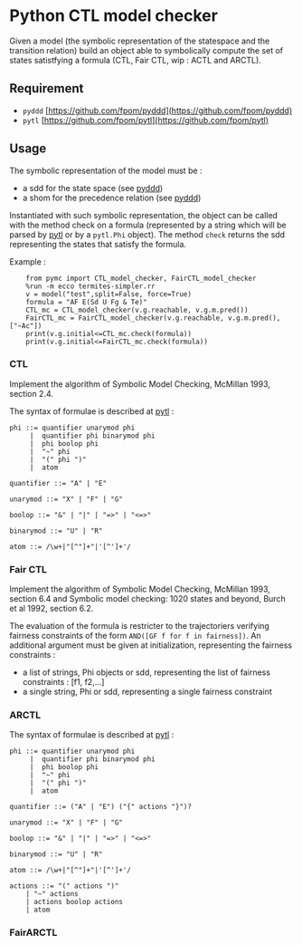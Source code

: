# Python CTL model checker

Given a model (the symbolic representation of the statespace and the transition relation) build an object able to symbolically compute the set of states satistfying a formula (CTL, Fair CTL, wip : ACTL and ARCTL).  

## Requirement
 - `pyddd` [https://github.com/fpom/pyddd](https://github.com/fpom/pyddd)
 - `pytl` [https://github.com/fpom/pytl](https://github.com/fpom/pytl)

## Usage

The symbolic representation of the model must be :
 - a sdd for the state space (see [pyddd](https://github.com/fpom/pyddd))
 - a shom for the precedence relation (see [pyddd](https://github.com/fpom/pyddd))

Instantiated with such symbolic representation, the object can be called with the method check on a formula (represented by a string which will be parsed by [pytl](https://github.com/fpom/pytl) or by a `pytl.Phi` object). 
The method `check` returns the sdd representing the states that satisfy the formula.


Example :

        from pymc import CTL_model_checker, FairCTL_model_checker
        %run -m ecco termites-simpler.rr
        v = model("test",split=False, force=True)
        formula = "AF E(Sd U Fg & Te)"
        CTL_mc = CTL_model_checker(v.g.reachable, v.g.m.pred())
        FairCTL_mc = FairCTL_model_checker(v.g.reachable, v.g.m.pred(),["~Ac"])
        print(v.g.initial<=CTL_mc.check(formula))
        print(v.g.initial<=FairCTL_mc.check(formula))


### CTL

Implement the algorithm of Symbolic Model Checking, McMillan 1993, section 2.4.

The syntax of formulae is described at [pytl](https://github.com/fpom/pytl) :
    
    phi ::= quantifier unarymod phi
         |  quantifier phi binarymod phi
         |  phi boolop phi
         |  "~" phi
         |  "(" phi ")"
         |  atom

    quantifier ::= "A" | "E"
    
    unarymod ::= "X" | "F" | "G"
    
    boolop ::= "&" | "|" | "=>" | "<=>"
    
    binarymod ::= "U" | "R"
    
    atom ::= /\w+|"[^"]+"|'[^']+'/

### Fair CTL

Implement the algorithm of Symbolic Model Checking, McMillan 1993, section 6.4 and Symbolic model checking: 1020 states and beyond, Burch et al 1992, section 6.2.

The evaluation of the formula is restricter to the trajectoriers verifying fairness constraints of the form `AND([GF f for f in fairness])`.
An additional argument must be given at initialization, representing the fairness constraints :
 - a list of strings, Phi objects or sdd, representing the list of fairness constraints : [f1, f2,...]
 - a single string, Phi or sdd, representing a single fairness constraint

### ARCTL

The syntax of formulae is described at [pytl](https://github.com/fpom/pytl) :
    
    phi ::= quantifier unarymod phi
         |  quantifier phi binarymod phi
         |  phi boolop phi
         |  "~" phi
         |  "(" phi ")"
         |  atom

    quantifier ::= ("A" | "E") ("{" actions "}")?
    
    unarymod ::= "X" | "F" | "G"
    
    boolop ::= "&" | "|" | "=>" | "<=>"
    
    binarymod ::= "U" | "R"
    
    atom ::= /\w+|"[^"]+"|'[^']+'/
    
    actions ::= "(" actions ")"
        | "~" actions
        | actions boolop actions
        | atom
        
### FairARCTL

